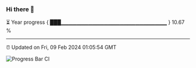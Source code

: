 ### Hi there 👋

⏳ Year progress { ███▁▁▁▁▁▁▁▁▁▁▁▁▁▁▁▁▁▁▁▁▁▁▁▁▁▁▁ } 10.67 %

---

⏰ Updated on Fri, 09 Feb 2024 01:05:54 GMT

![Progress Bar CI](https://github.com/liununu/liununu/workflows/Progress%20Bar%20CI/badge.svg)
